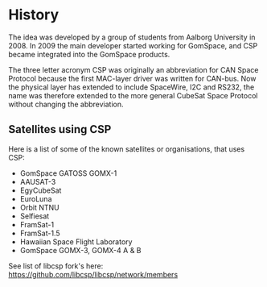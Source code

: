 # History

The idea was developed by a group of students from Aalborg University
in 2008. In 2009 the main developer started working for GomSpace, and CSP
became integrated into the GomSpace products.

The three letter acronym CSP was originally an abbreviation for CAN
Space Protocol because the first MAC-layer driver was written for
CAN-bus. Now the physical layer has extended to include SpaceWire, I2C
and RS232, the name was therefore extended to the more general CubeSat
Space Protocol without changing the abbreviation.

## Satellites using CSP

Here is a list of some of the known satellites or organisations, that
uses CSP:

  - GomSpace GATOSS GOMX-1
  - AAUSAT-3
  - EgyCubeSat
  - EuroLuna
  - Orbit NTNU
  - Selfiesat
  - FramSat-1
  - FramSat-1.5
  - Hawaiian Space Flight Laboratory
  - GomSpace GOMX-3, GOMX-4 A & B

See list of libcsp fork's here:
<https://github.com/libcsp/libcsp/network/members>
